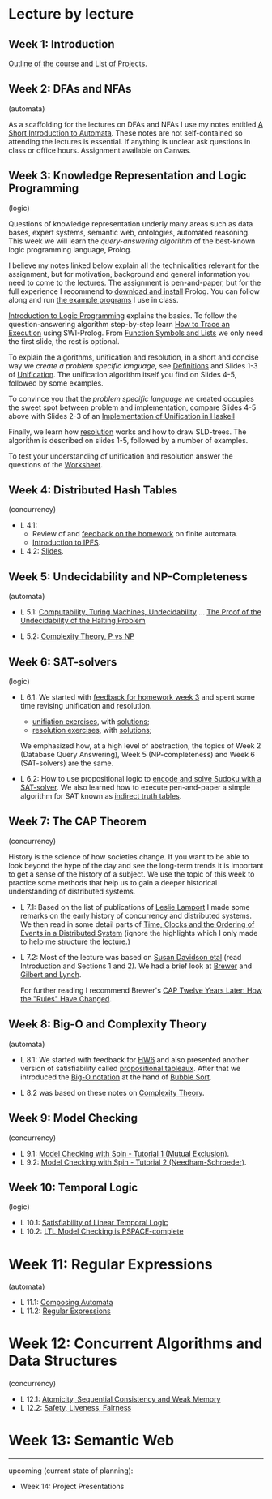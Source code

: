 # Lecture by lecture

## Week 1: Introduction 

[Outline of the course](https://hackmd.io/@alexhkurz/BkmoBQUui) and [List of Projects](https://hackmd.io/@alexhkurz/B1BVO6Bjj).

## Week 2: DFAs and NFAs 

(automata)

As a scaffolding for the lectures on DFAs and NFAs I use my notes entitled [A Short Introduction to Automata](https://hackmd.io/@alexhkurz/HylLKujCP). These notes are not self-contained so attending the lectures is essential. If anything is unclear ask questions in class or office hours. Assignment available on Canvas.

## Week 3: Knowledge Representation and Logic Programming

(logic)

Questions of knowledge representation underly many areas such as data bases, expert systems, semantic web, ontologies, automated reasoning. This week we will learn the *query-answering algorithm* of the best-known logic programming language, Prolog.

I believe my notes linked below explain all the technicalities relevant for the assignment, but for motivation, background and general information you need to come to the lectures. The assignment is pen-and-paper, but for the full experience I recommend to [download and install](https://www.swi-prolog.org/download/stable) Prolog. You can follow along and run [the example programs](resources/Logic/logic-programming/src) I use in class. 

[Introduction to Logic Programming](resources/Logic/logic-programming/slides/LP1-introduction-to-logic-programming.pdf) explains the basics. To follow the question-answering algorithm step-by-step learn [How to Trace an Execution](resources/Logic/logic-programming/trace.pdf) using SWI-Prolog. From [Function Symbols and Lists](resources/Logic/logic-programming/slides/LP2-function-symbols-and-lists.pdf) we only need the first slide, the rest is optional.

To explain the algorithms, unification and resolution, in a short and concise way we *create a problem specific language*,  see [Definitions](resources/Logic/logic-programming/slides/LP3-definitions.pdf) and Slides 1-3  of [Unification](resources/Logic/logic-programming/slides/LP4-unification.pdf). The unification algorithm itself you find on Slides 4-5, followed by some examples.

To convince you that the *problem specific language* we created occupies the sweet spot between problem and implementation, compare Slides 4-5 above with Slides 2-3 of an [Implementation of Unification in Haskell](resources/Logic/logic-programming/slides/LP4b-unification.pdf)

Finally, we learn how [resolution](resources/Logic/logic-programming/slides/LP5-resolution.pdf) works and how to draw SLD-trees. The algorithm is described on slides 1-5, followed by a number of examples.
    
To test your understanding of unification and resolution answer the questions of the [Worksheet](resources/Logic/logic-programming/worksheet.pdf).

## Week 4: Distributed Hash Tables

(concurrency)

- L 4.1:
    - Review of and [feedback on the homework](feedback-for-homework.md) on finite automata.
    - [Introduction to IPFS](https://hackmd.io/@alexhkurz/rJMmmc-0o).
- L 4.2: [Slides](https://hackmd.io/@alexhkurz/S1pML4xCs#). 

## Week 5: Undecidability and NP-Completeness  

(automata)

- L 5.1: [Computability, Turing Machines, Undecidability](https://hackmd.io/@alexhkurz/SyD42sbRs) ... [The Proof of the Undecidability of the Halting Problem](resources/Automata/Halting%20Problem.pdf)

- L 5.2: [Complexity Theory, P vs NP](https://hackmd.io/@alexhkurz/Hk0O2lPCj)

## Week 6: SAT-solvers

(logic)

- L 6.1: We started with [feedback for homework week 3](feedback-for-homework.md) and spent some time revising unification and resolution. 

  - [unifiation exercises](resources/Logic/logic-programming/unification-exercises.pdf), with [solutions](resources/Logic/logic-programming/unification-solutions.pdf);  
  - [resolution exercises](resources/Logic/logic-programming/resolution-exercises.pdf), with [solutions](resources/Logic/logic-programming/resolution-solutions.pdf); 

  We emphasized how, at a high level of abstraction, the topics of Week 2 (Database Query Answering), Week 5 (NP-completeness) and Week 6 (SAT-solvers) are the same.

- L 6.2: How to use propositional logic to [encode and solve Sudoku with a SAT-solver](https://users.aalto.fi/~tjunttil/2020-DP-AUT/notes-sat/solving.html). We also learned how to execute pen-and-paper a simple algorithm for SAT known as [indirect truth tables](https://hackmd.io/@alexhkurz/ByaOUajy2).

## Week 7: The CAP Theorem 

(concurrency)

History is the science of how societies change. If you want to be able to look beyond the hype of the day and see the long-term trends it is important to get a sense of the history of a subject. We use the topic of this week to practice some methods that help us to gain a deeper historical understanding of distributed systems.

- L 7.1: Based on the list of publications of [Leslie Lamport](https://lamport.azurewebsites.net/pubs/pubs.html) I made some remarks on the early history of concurrency and distributed systems. We then read in some detail parts of [Time, Clocks and the Ordering of Events in a Distributed System](resources/Concurrency/Lamport-time-clocks.pdf) (ignore the highlights which I only made to help me structure the lecture.)

- L 7.2: Most of the lecture was based on [Susan Davidson etal](resources/Concurrency/CAP%20theorem/Susan%20Davidson%20etal%20-%20Consistency%20in%20a%20Partitioned%20Network-A%20Survey%201984.pdf) (read Introduction and Sections 1 and 2). We had a brief look at [Brewer](resources/Concurrency/CAP%20theorem/Eric%20Brewer-Towards%20robust%20distributed%20systems.pdf) and [Gilbert and Lynch](resources/Concurrency/CAP%20theorem/Gilbert%20Lynch%20CAP%20theorem.pdf).

  For further reading I recommend Brewer's [CAP Twelve Years Later: How the "Rules" Have Changed](https://www.infoq.com/articles/cap-twelve-years-later-how-the-rules-have-changed/).

## Week 8: Big-O and Complexity Theory

(automata)

- L 8.1: We started with feedback for [HW6](https://hackmd.io/@alexhkurz/ByaOUajy2) and also presented another version of satisfiability called [propositional tableaux](resources/Logic/logicnotes-tableaux.pdf). After that we introduced the [Big-O notation](resources/Automata/logicnotes-big-O.pdf) at the hand of [Bubble Sort](https://hackmd.io/@alexhkurz/rk314el-n).

- L 8.2 was based on these notes on [Complexity Theory](https://hackmd.io/@alexhkurz/rJCjGUz-3).

## Week 9: Model Checking

(concurrency)

- L 9.1: [Model Checking with Spin - Tutorial 1 (Mutual Exclusion)](resources/model-checking/MutexExamples.md).
- L 9.2: [Model Checking with Spin - Tutorial 2 (Needham-Schroeder)](resources/model-checking/Needham-Schroeder.md).

## Week 10: Temporal Logic

(logic)

- L 10.1: [Satisfiability of Linear Temporal Logic](resources/model-checking/LTL.md)
- L 10.2: [LTL Model Checking is PSPACE-complete](https://hackmd.io/@alexhkurz/rkGoxQSz3)

# Week 11: Regular Expressions

(automata)

- L 11.1: [Composing Automata](https://hackmd.io/@alexhkurz/HyDaYbnzn)
- L 11.2: [Regular Expressions](https://hackmd.io/@alexhkurz/rJEjuGhMn)

# Week 12: Concurrent Algorithms and Data Structures

(concurrency)

- L 12.1: [Atomicity, Sequential Consistency and Weak Memory](https://hackmd.io/@alexhkurz/ryEdSuVXh)
- L 12.2: [Safety, Liveness, Fairness](https://hackmd.io/@alexhkurz/SkndPww7n) 

# Week 13: Semantic Web 

---

upcoming (current state of planning):

- Week 14: Project Presentations




